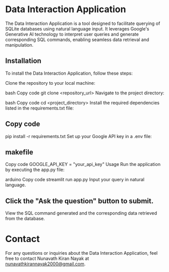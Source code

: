 # Data Interaction Application
The Data Interaction Application is a tool designed to facilitate querying of SQLite databases using natural language input. It leverages Google's Generative AI technology to interpret user queries and generate corresponding SQL commands, enabling seamless data retrieval and manipulation.

## Installation
To install the Data Interaction Application, follow these steps:

Clone the repository to your local machine:

bash
Copy code
git clone <repository_url>
Navigate to the project directory:

bash
Copy code
cd <project_directory>
Install the required dependencies listed in the requirements.txt file:

## Copy code
pip install -r requirements.txt
Set up your Google API key in a .env file:

## makefile
Copy code
GOOGLE_API_KEY = "your_api_key"
Usage
Run the application by executing the app.py file:

arduino
Copy code
streamlit run app.py
Input your query in natural language.

## Click the "Ask the question" button to submit.

View the SQL command generated and the corresponding data retrieved from the database.

# Contact
For any questions or inquiries about the Data Interaction Application, feel free to contact Nunavath Kiran Nayak at nunavathkirannayak2000@gmail.com.

